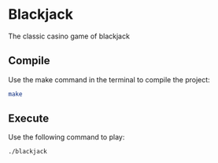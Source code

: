 # Blackjack

The classic casino game of blackjack

## Compile

Use the make command in the terminal to compile the project:

```bash
make
```

## Execute

Use the following command to play:

```bash
./blackjack
```

